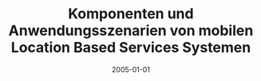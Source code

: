 ---
abstract: ''
authors:
- Karl Benesch
date: '2005-01-01'
featured: false
links:
- name: Publik
  url: https://publik.tuwien.ac.at/showentry.php?ID=139675&lang=2
publication_types:
- '7'
publishDate: '2005-01-01'
title: Komponenten und Anwendungsszenarien von mobilen Location Based Services Systemen
url_pdf: ''
---